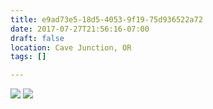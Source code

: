 ```yaml
---
title: e9ad73e5-18d5-4053-9f19-75d936522a72
date: 2017-07-27T21:56:16-07:00
draft: false
location: Cave Junction, OR
tags: []

---
```




![](https://d17enza3bfujl8.cloudfront.net/DSCF7796.jpg)
![](https://d17enza3bfujl8.cloudfront.net/DSCF7801.jpg)



